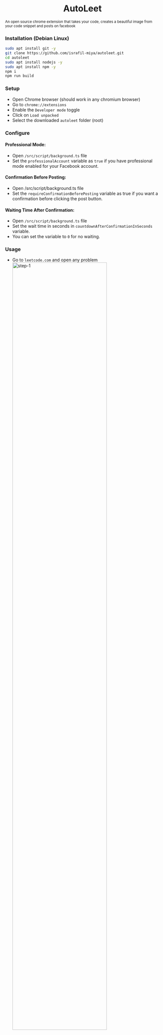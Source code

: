 <h1 style="text-align: center;">AutoLeet</h1>
<small style="display: flex; justify-content: center">An open source chrome extension that takes your code, creates a beautiful image from your code snippet and posts on facebook</small>

### Installation (Debian Linux)

```sh
sudo apt install git -y
git clone https://github.com/israfil-miya/autoleet.git
cd autoleet
sudo apt install nodejs -y
sudo apt install npm -y
npm i
npm run build
```

### Setup

- Open Chrome browser (should work in any chromium browser)
- Go to `chrome://extensions`
- Enable the `Developer mode` toggle
- Click on `Load unpacked`
- Select the downloaded `autoleet` folder (root)

### Configure
#### Professional Mode:
- Open `/src/script/background.ts` file
- Set the `professionalAccount` variable as `true` if you have professional mode enabled for your Facebook account.
#### Confirmation Before Posting:
- Open /src/script/background.ts file
- Set the `requireConfirmationBeforePosting` variable as true if you want a confirmation before clicking the post button.
#### Waiting Time After Confirmation:
- Open `/src/script/background.ts` file
- Set the wait time in seconds in `countdownAfterConfirmationInSeconds` variable.
- You can set the variable to `0` for no waiting.


### Usage

- Go to `leetcode.com` and open any problem
  <img src="https://i.ibb.co/Tb5nZ4R/step-1.png" alt="step-1" width="80%" height="auto">

- Solve the problem and submit your answer
  <img src="https://i.ibb.co/RQv7Hmp/step-2.png" alt="step-2" width="80%" height="auto">

- Select the part of the code you want to share
  <img src="https://i.ibb.co/Vtxstfv/step-3.png" alt="step-3" width="80%" height="auto">

- Right click on the selection and choose `Share to social media`
  <img src="https://i.ibb.co/rvpKv4m/step-4.png" alt="step-4" width="80%" height="auto">

- Fill-up the form in the popup and click the `Submit` button
  <img src="https://i.ibb.co/DQRTRpM/step-5.png" alt="step-5" width="80%" height="auto">
  <p style="font-size: 0.9rem"><b>Note:</b> Language, Title & Caption is auto generated but it's editable</p>


### Flow
- The extension opens [ray.so](https://ray.so/), generates the code block image, and downloads it automatically.
- After download, it opens [facebook.com](https://www.facebook.com/) and fills in the caption & image for a post (confirmation for professional accounts).

### Notes
- Ensure you're logged in to Facebook before using the extension.

